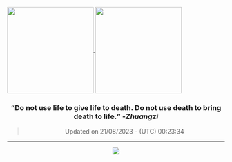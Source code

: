 
<a href="https://github.com/ngzhekai/github-readme-stats/"> <img height=200 align="center" src="https://github-stats-ngzhekai.vercel.app/api?username=ngzhekai&show_icons=true&count_private=true&theme=dracula&hide_border=true" /> </a> <a href="https://github.com/ngzhekai/github-readme-stats/"> <img height=200 align="center" src="https://github-stats-ngzhekai.vercel.app/api/top-langs/?username=ngzhekai&layout=donut&theme=dracula&hide_border=true" /> </a>

<h3 align=center> <b><q>Do not use life to give life to death. Do not use death to bring death to life.</q></b> -<em>Zhuangzi</em> </h3> <div align=center> <blockquote> Updated on 21/08/2023 - (UTC) 00:23:34</blockquote> </div>

---

<p align="center"> <img src="https://skillicons.dev/icons?i=js,py,java,c,cpp,html,css,bootstrap,react,postgres,mysql,sqlite,nodejs,vercel,nextjs,fastapi,androidstudio,linux,postman,git,neovim,githubactions&perline=11" /> </p>

